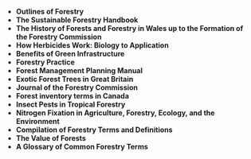 <ul>
 <li><b><a target="_blank" href="https://github.com/manjunath5496/Forestry-Books/blob/master/ore(1).pdf" style="text-decoration:none;">Outlines of Forestry</a></b></li>
 <li><b><a target="_blank" href="https://github.com/manjunath5496/Forestry-Books/blob/master/ore(2).pdf" style="text-decoration:none;">The Sustainable Forestry Handbook</a></b></li>
                                <li><b><a target="_blank" href="https://github.com/manjunath5496/Forestry-Books/blob/master/ore(3).pdf" style="text-decoration:none;">The History of Forests and Forestry in Wales up to the Formation of the Forestry Commission </a></b></li>
 <li><b><a target="_blank" href="https://github.com/manjunath5496/Forestry-Books/blob/master/ore(4).pdf" style="text-decoration:none;">How Herbicides Work: Biology to Application</a></b></li>                              
<li><b><a target="_blank" href="https://github.com/manjunath5496/Forestry-Books/blob/master/ore(5).pdf" style="text-decoration:none;">Benefits of Green Infrastructure</a></b></li>
<li><b><a target="_blank" href="https://github.com/manjunath5496/Forestry-Books/blob/master/ore(6).pdf" style="text-decoration:none;">Forestry Practice </a></b></li>
                                <li><b><a target="_blank" href="https://github.com/manjunath5496/Forestry-Books/blob/master/ore(7).pdf" style="text-decoration:none;">Forest Management Planning Manual</a></b></li>
                                <li><b><a target="_blank" href="https://github.com/manjunath5496/Forestry-Books/blob/master/ore(8).pdf" style="text-decoration:none;">Exotic Forest Trees in Great Britain</a></b></li>                              
<li><b><a target="_blank" href="https://github.com/manjunath5496/Forestry-Books/blob/master/ore(10).pdf" style="text-decoration:none;">Journal of the Forestry Commission</a></b></li>                                
<li><b><a target="_blank" href="https://github.com/manjunath5496/Forestry-Books/blob/master/ore(11).pdf" style="text-decoration:none;">Forest inventory terms in Canada</a></b></li>
                                <li><b><a target="_blank" href="https://github.com/manjunath5496/Forestry-Books/blob/master/ore(12).pdf" style="text-decoration:none;">Insect Pests in Tropical Forestry</a></b></li>
        <li><b><a target="_blank" href="https://github.com/manjunath5496/Forestry-Books/blob/master/ore(13).pdf" style="text-decoration:none;">Nitrogen Fixation in Agriculture, Forestry, Ecology, and the Environment</a></b></li>
                                
 <li><b><a target="_blank" href="https://github.com/manjunath5496/Forestry-Books/blob/master/ore(14).pdf" style="text-decoration:none;">Compilation of Forestry Terms and Definitions   </a></b></li>                              
<li><b><a target="_blank" href="https://github.com/manjunath5496/Forestry-Books/blob/master/ore(15).pdf" style="text-decoration:none;">The Value of Forests </a></b></li>
<li><b><a target="_blank" href="https://github.com/manjunath5496/Forestry-Books/blob/master/ore(16).pdf" style="text-decoration:none;">A Glossary of Common Forestry Terms</a></b></li>
                              
 
 
 
 </ul>
